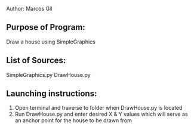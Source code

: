 Author: Marcos Gil

Purpose of Program: 
-------------------

Draw a house using SimpleGraphics


List of Sources:
----------------

SimpleGraphics.py
DrawHouse.py

Launching instructions:
-----------------------

1. Open terminal and traverse to folder when DrawHouse.py is located
2. Run DrawHouse.py and enter desired X & Y values which will serve as an anchor point for the house to be drawn from

